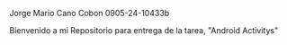 Jorge Mario Cano Cobon                                     0905-24-10433b


Bienvenido a mi Repositorio para entrega de la tarea, "Android Activitys"
